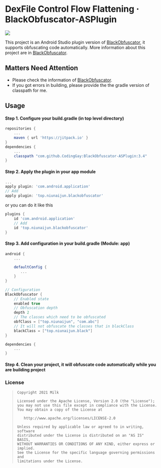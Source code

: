 # DexFile Control Flow Flattening · BlackObfuscator-ASPlugin

![](https://img.shields.io/badge/language-java-brightgreen.svg)

This project is an Android Studio plugin version of [BlackObfuscator](https://github.com/CodingGay/BlackObfuscator), it supports obfuscating code automatically. More information about this project are in [BlackObfuscator](https://github.com/CodingGay/BlackObfuscator).

## Matters Need Attention

- Please check the information of [BlackObfuscator](https://github.com/CodingGay/BlackObfuscator).
- If you got errors in building, please provide the the gradle version of classpath for me.

## Usage

#### Step 1. Configure your build.gradle (in top level directory)
```gradle
repositories {
    ...
    maven { url 'https://jitpack.io' }
}
dependencies {
    ...
    classpath "com.github.CodingGay:BlackObfuscator-ASPlugin:3.4"
}
```
#### Step 2. Apply the plugin in your app module
```gradle
...
apply plugin: 'com.android.application'
// Add
apply plugin: 'top.niunaijun.blackobfuscator'
```
or you can do it like this
```gradle
plugins {
    id 'com.android.application'
    // Add
    id 'top.niunaijun.blackobfuscator'
}
```
#### Step 3. Add configuration in your build.gradle (Module: app)
```gradle
android {
    ...

    defaultConfig {
       ...
    }
}

// Configuration
BlackObfuscator {
    // Enabled state
    enabled true
    // Obfuscation depth
    depth 2
    // The classes which need to be obfuscated
    obfClass = ["top.niunaijun", "com.abc"]
    // It will not obfuscate the classes that in blackClass
    blackClass = ["top.niunaijun.black"]
}

dependencies {
    ...
}
```
#### Step 4. Clean your project, it will obfuscate code automatically while you are building project


### License

> ```
> Copyright 2021 Milk
>
> Licensed under the Apache License, Version 2.0 (the "License");
> you may not use this file except in compliance with the License.
> You may obtain a copy of the License at
>
>    http://www.apache.org/licenses/LICENSE-2.0
>
> Unless required by applicable law or agreed to in writing, software
> distributed under the License is distributed on an "AS IS" BASIS,
> WITHOUT WARRANTIES OR CONDITIONS OF ANY KIND, either express or implied.
> See the License for the specific language governing permissions and
> limitations under the License.
> ```
